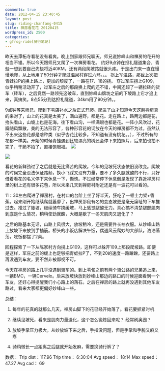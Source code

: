 ```yaml
---
comments: true
date: 2012-04-15 23:40:45
layout: post
slug: riding-chanfang-0415
title: 禅房看花花 20120415
wordpress_id: 2500
categories:
- gfrog-ride[骑行笔记]
---
```


昨天去潭柘寺看花没有看爽。晚上到家跟师兄聊天，师兄说妙峰山和禅房的花开的相当不错。所以今天跟师兄又爬了一次禅房看花。
约好9点钟在担礼隧道集合，青蛙一想到要自己先挠将近40KM，还有两段爬坡路就很头疼。于是出门来一直在慢慢地爬，从上地用了50分钟才爬过温泉村穿过六环。。。 拐上军温路，那截上次把青蛙拉P的换上路上，更加的颓废了，一路在17、18的挠。
穿过军庄拐上G109，似乎稍稍活动开了，过军庄之后的那段换上爬的还不错，中间还超了一辆拉砖的货车（砖车），之后竟然一路领先这破车，直到妙峰山牌坊之前的下坡路上它才追上来，真搞笑。8点55分到达担礼隧道，34km用了90分钟。。

9点钟等来师兄，爬到下苇店补水之后正式开爬。爬进了山才知道今天这趟禅房真的来对了，山上的花真是太美了，满山遍野，都是花。走在路上，路两边都是花，抬头看山，山坡上也是花海，往下看山沟，一样满眼也都是花。一阵小风吹过，花瓣随风飘散，美的无法形容了，各种形容花的词放在今天的禅房都不为过。虽然认不出来这些花都是啥种类（似乎杏花比较多，不知道有没有桃花。。），不过所有的花都一样美。开始的时候青蛙遇到比较漂亮的树还会停下来拍照片，后来拍也拍不完了，干脆不拍了，直接饱眼福。
![](https://lh6.googleusercontent.com/-54hBgd4VRzc/T4rrbKdz58I/AAAAAAAAHZY/VgO7TUXX--g/s640/2012-04-15_10-40-47_172.jpg)

![](https://lh6.googleusercontent.com/-FUrpXhflyU4/T4rre8Q4zaI/AAAAAAAAHZg/gVcoB-_GXEU/s640/2012-04-15_10-40-35_56.jpg)

看花的新鲜劲过了之后就是无比痛苦的爬坡，今年的见坡死状态依旧没改变。爬坡的时候完全没法保证踏频，换小飞踩又没有力量，要不了多久腿就酸的不行，只好借着看花的名义停下来休息一下，惭愧。不过经常停下休息倒是发现了靠近禅房村里的树上还有很多花苞，所以未来几天到禅房村附近还是有一波花可以看的。

11：30左右爬进了禅房村，在村口的台阶上坐了好半天，狂吃了一顿士力架+香蕉。起来刚开始继续爬就萎靡了，出禅房那段有名的变态坡更是毫无廉耻的下车推过去。推过了陡坡，继续骑车挠缓坡，马上感觉腿酸无力。真心搞不清楚腿部肌肉到底是什么情况，稍稍使劲就酸，大概是歇了一冬天肌肉又退化了？

之后的路基本无话，山路上风很大，放坡稍冷，还是需要件长袖衣服。从妙峰山路上放坡下来放到手抽筋。桥头的小饭店解决午饭，偶遇风云爬妙的大部队，浩浩荡荡，吃饭都摆了2桌。

回程探索了一下从陈家村方向拐上G109，这样可以躲开109上那段爬坡路。即便是这样，军庄之前的缓上也足够把青蛙拉P了，不到20的速度一路蹭蹭，还要路上再没遇到车友，要不然非被鄙视不可。

今天在禅房的路上几乎没遇到骑车的。到上苇甸之前有两个骑公路的兄弟追上来，一辆BMC，一辆Cervelo。后来放坡快放到妙峰山那边的路口的时候迎面看到一个车友，还好心得提醒我们小心路上的落石。之后在禅房的路上就再没遇到其他车友路过，看来大家都更偏好妙峰山一些。

总结：



	
  1. 每年的花真的就那么几天，禅房山脚下的花已经开始落了。看花要抓紧时机

	
  2. 继续见坡死，看来是肌肉力量退化，这个怎么锻炼回来呢？ 经常刷奥园？

	
  3. 放坡手掌压力极大，从妙放坡下来之后，手指没问题，但是手掌和手腕又麻又疼

	
  4. 骑稍微长一点距离之后腿就开始发麻，需要换骑行裤了？



数据：
Trip dist：117.96
Trip time： 6:30:04
Avg speed： 18:14
Max speed： 47.27
Avg cad： 69


